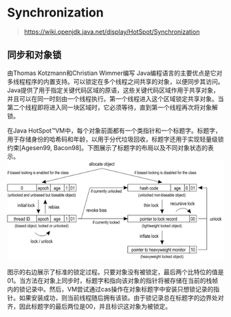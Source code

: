 # Synchronization
> https://wiki.openjdk.java.net/display/HotSpot/Synchronization

## 同步和对象锁
由Thomas Kotzmann和Christian Wimmer编写
Java编程语言的主要优点是它对多线程程序的内置支持。可以锁定在多个线程之间共享的对象，以便同步其访问。Java提供了用于指定关键代码区域的原语，这些关键代码区域作用于共享对象，并且可以在同一时刻由一个线程执行。第一个线程进入这个区域锁定共享对象。当第二个线程即将进入同一块区域时，它必须等待，直到第一个线程再次将对象解锁。

在Java HotSpot™VM中，每个对象前面都有一个类指针和一个标题字。标题字，用于存储身份的哈希码和年龄，以用于分代垃圾回收，标题字还用于实现轻量级锁约束[Agesen99, Bacon98]。下图展示了标题字的布局以及不同对象状态的表示。
![](media/15848689856929.jpg)

图示的右边展示了标准的锁定过程。只要对象没有被锁定，最后两个比特位的值是01。当方法在对象上同步时，标题字和指向该对象的指针将被存储在当前的栈帧内的锁记录中。然后，VM尝试通过cas操作在对象标题字中安装只想锁记录的指针。如果安装成功，则当前线程随后拥有该锁。由于锁记录总在标题字的边界处对齐，因此标题字的最后两位是00，并且标识这对象为被锁定。